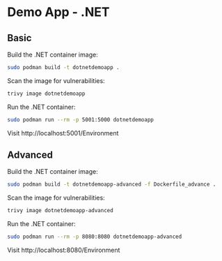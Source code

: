 # Demo App - .NET

## Basic

Build the .NET container image:

```bash
sudo podman build -t dotnetdemoapp .
```

Scan the image for vulnerabilities:

```bash
trivy image dotnetdemoapp
```

Run the .NET container:

```bash
sudo podman run --rm -p 5001:5000 dotnetdemoapp
```

Visit http://localhost:5001/Environment

## Advanced

Build the .NET container image:

```bash
sudo podman build -t dotnetdemoapp-advanced -f Dockerfile_advance .
```

Scan the image for vulnerabilities:

```bash
trivy image dotnetdemoapp-advanced
```

Run the .NET container:

```bash
sudo podman run --rm -p 8080:8080 dotnetdemoapp-advanced
```

Visit http://localhost:8080/Environment